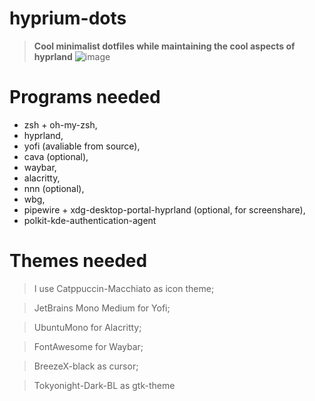 # hyprium-dots
>**Cool minimalist dotfiles while maintaining the cool aspects of hyprland**
![image](https://user-images.githubusercontent.com/82564850/221440363-8a83cca2-1754-4f27-8297-8ed37693aab0.png)

# Programs needed
* zsh + oh-my-zsh, 
* hyprland, 
* yofi (avaliable from source), 
* cava (optional), 
* waybar, 
* alacritty,
* nnn (optional), 
* wbg, 
* pipewire + xdg-desktop-portal-hyprland (optional, for screenshare), 
* polkit-kde-authentication-agent

# Themes needed
>I use Catppuccin-Macchiato as icon theme;

>JetBrains Mono Medium for Yofi;

>UbuntuMono for Alacritty;

>FontAwesome for Waybar;

>BreezeX-black as cursor;

>Tokyonight-Dark-BL as gtk-theme
